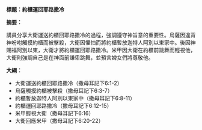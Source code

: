 **標題：約櫃運回耶路撒冷**

**摘要：**

講員分享大衛運送約櫃回耶路撒冷的過程，強調遵守神旨意的重要性。烏薩因違背神吩咐觸摸約櫃而被擊殺，大衛因懼怕而將約櫃暫放迦特人阿別以東家中。後因神賜福阿別以東，大衛才將約櫃運回耶路撒冷。米甲因大衛在約櫃前跳舞而輕視他，大衛則強調自己是在神面前謙卑跳舞，並預言婢女們將尊敬他。

**大綱：**

* 大衛運送約櫃回耶路撒冷（撒母耳記下6:1-2）
* 烏薩觸摸約櫃被擊殺（撒母耳記下6:3-7）
* 約櫃暫放迦特人阿別以東家中（撒母耳記下6:8-11）
* 約櫃運回耶路撒冷（撒母耳記下6:12-15）
* 米甲輕視大衛（撒母耳記下6:16）
* 大衛回應米甲（撒母耳記下6:20-22）